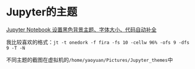 # Jupyter的主题

[Jupyter Notebook 设置黑色背景主题、字体大小、代码自动补全](https://www.cnblogs.com/tianqizhi/p/10612976.html)

我比较喜欢的格式：`jt -t onedork -f fira -fs 10 -cellw 96% -ofs 9 -dfs 9 -T -N `

不同主题的截图在虚拟机的`/home/yaoyuan/Pictures/Jupyter_themes`中
